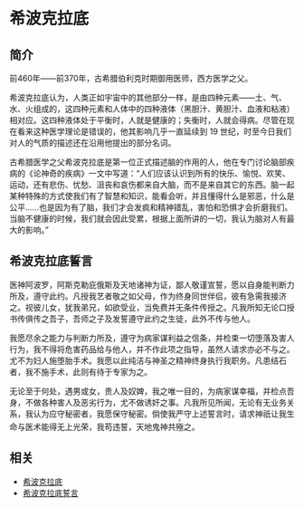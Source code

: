 # 希波克拉底



## 简介

前460年——前370年，古希腊伯利克时期御用医师，西方医学之父。

希波克拉底认为，人类正如宇宙中的其他部分一样，是由四种元素——土、气、水、火组成的，这四种元素和人体中的四种液体（黑胆汁、黄胆汁、血液和粘液）相对应。这四种液体处于平衡时，人就是健康的；失衡时，人就会得病。尽管在现在看来这种医学理论是错误的，他其影响几乎一直延续到 19 世纪，时至今日我们对人的气质的描述还在沿用他提出的部分名词。

古希腊医学之父希波克拉底是第一位正式描述脑的作用的人，他在专门讨论脑部疾病的《论神奇的疾病》一文中写道：“人们应该认识到所有的快乐、愉悦、欢笑、运动，还有悲伤、忧愁、沮丧和哀伤都来自大脑，而不是来自其它的东西。脑一起某种特殊的方式使我们有了智慧和知识，能看会听，并且懂得什么是邪恶，什么是公平......也是因为有了脑，我们才会发疯和精神错乱，害怕和恐惧才会折磨我们。当脑不健康的时候，我们就会因此受累，根据上面所讲的一切，我认为脑对人有最大的影响。”

## 希波克拉底誓言

医神阿波罗，阿斯克勒庇俄斯及天地诸神为证，鄙人敬谨宣誓，愿以自身能判断力所及，遵守此约。凡授我艺者敬之如父母，作为终身同世伴侣，彼有急需我接济之。视彼儿女，犹我弟兄，如欲受业，当免费并无条件传授之。凡我所知无论口授书传俱传之吾子，吾师之子及发誓遵守此约之生徒，此外不传与他人。

我愿尽余之能力与判断力所及，遵守为病家谋利益之信条，并检束一切堕落及害人行为，我不得将危害药品给与他人，并不作此项之指导，虽然人请求亦必不与之。尤不为妇人施堕胎手术。我愿以此纯洁与神圣之精神终身执行我职务。凡患结石者，我不施手术，此则有待于专家为之。

无论至于何处，遇男或女，贵人及奴婢，我之唯一目的，为病家谋幸福，并检点吾身，不做各种害人及恶劣行为，尤不做诱奸之事。凡我所见所闻，无论有无业务关系，我认为应守秘密者，我愿保守秘密。倘使我严守上述誓言时，请求神祇让我生命与医术能得无上光荣，我苟违誓，天地鬼神共<ruby>殛<rt>jí</rt></ruby>之。

## 相关

* [希波克拉底](https://baike.baidu.com/item/%E5%B8%8C%E6%B3%A2%E5%85%8B%E6%8B%89%E5%BA%95)
* [希波克拉底誓言](https://baike.baidu.com/item/%E5%B8%8C%E6%B3%A2%E5%85%8B%E6%8B%89%E5%BA%95%E8%AA%93%E8%AF%8D)
